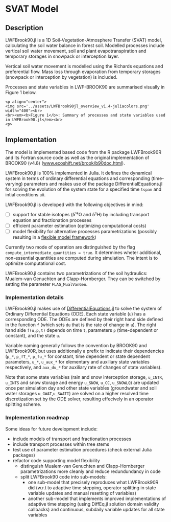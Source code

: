 # SVAT Model

## Description
LWFBrook90.jl is a 1D Soil-Vegetation-Atmosphere Transfer (SVAT) model, calculating the soil water balance in forest soil. Modelled processes include vertical soil water movement, soil and plant evapotranspiration and temporary storages in snowpack or interception layer.

Vertical soil water movement is modelled using the Richards equations and preferential flow.
Mass loss through evaporation from temporary storages (snowpack or interception by vegetation) is included.

Processes and state variables in LWF-BROOK90 are summarised visually in Figure 1 below.
```@raw html
<p align="center">
<img src='../assets/LWFBrook90jl_overview_v1.4-juliacolors.png' width="400"><br>
<br><em><b>Figure 1</b>: Summary of processes and state variables used in LWFBrook90.jl</em><br>
<p>
```

## Implementation
The model is implemented based code from the R package LWFBrook90R and its Fortran source code as well as the original implementation of BROOK90 (v4.8) (www.ecoshift.net/brook/b90doc.html).

LWFBrook90.jl is 100% implemented in Julia. It defines the dynamical system in terms of ordinary differential equations and corresponding (time-varying) parameters and makes use of the package DifferentialEquations.jl for solving the evolution of the system state for a specified time `tspan` and intial conditions `u0`.

LWFBrook90.jl is developed with the following objectives in mind:
- [ ] support for stable isotopes (δ¹⁸O and δ²H) by including transport equation and fractionation processes
- [ ] efficient parameter estimation (optimizing computational costs)
- [ ] model flexibility for alternative processes parametrizations (possibly resulting in a [flexible model framework](https://presentations.copernicus.org/EGU2020/EGU2020-17975_presentation.pdf))

Currently two mode of operation are distinguished by the flag `compute_intermediate_quantities = true`. It determines wheter additional, non-essential quantities are computed during simulation. The intent is to optimize computational cost.

LWFBrook90.jl contains two parametrizations of the soil hydraulics: Mualem-van Genuchten and Clapp-Hornberger. They can be switched by setting the parameter `FLAG_MualVanGen`.

### Implementation details
LWFBrook90.jl makes use of [DifferentialEquations.jl](https://github.com/SciML/DifferentialEquations.jl) to solve the system of Ordinary Differential Equations (ODE). Each state variable (`u`) has a corresponding ODE. The ODEs are defined by their right hand side defined in the function `f` (which sets `du` that is the rate of change in `u`). The right hand side `f(u,p,t)` depends on time `t`, parameters `p` (time-dependent or constant), and the state `u`.

Variable naming generally follows the convention by BROOK90 and LWFBrook90R, but uses additionally a prefix to indicate their dependencies (`p_*`, `p_fT_*`, `p_fu_*` for constant, time dependent or state dependent parameters, `u_*`, `u_aux_*` for elementary and auxiliary state variables respectively, and `aux_du_*` for auxiliary rate of changes of state variables).

Note that some state variables (rain and snow interception storage, `u_INTR`, `u_INTS` and snow storage and energy `u_SNOW`, `u_CC`, `u_SNOWLQ`) are updated once per simulation day and other state variables (groundwater and soil water storages `u_GWAT`,`u_SWATI`) are solved on a higher resolved time discretization set by the ODE solver, resulting effecively in an operator splitting scheme.

### Implementation roadmap

Some ideas for future development include:
- include models of transport and fractionation processes
- include transport processes within tree stems
- test use of parameter estimation procedures (check external Julia packages)
- refactor code supporting model flexibility
  - distinguish Mualem-van Genuchten and Clapp-Hornberger parametrizations more cleanly and reduce redundundancy in code
  - split LWFBrook90 code into sub-models:
    - one sub-model that precisely reproduces what LWFBrook90R did (w.r.t to adaptive time stepping, operator splitting in state variable updates and manual resetting of variables)
    - another sub-model that implements improved implementations of adaptive time stepping (using DiffEq.jl solution domain validity callbacks) and continuous, subdaily variable updates for all state variables
